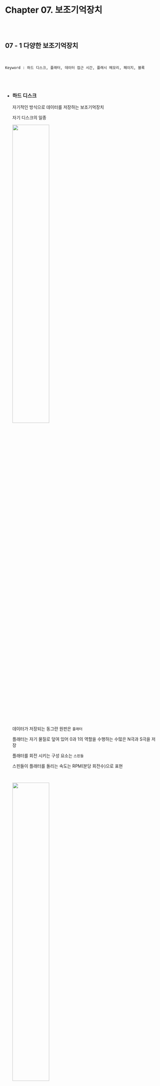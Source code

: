 # Chapter 07. 보조기억장치

<br><br>

## 07 - 1 다양한 보조기억장치

<br>

    Keyword : 하드 디스크, 플래터, 데이터 접근 시간, 플래시 메모리, 페이지, 블록


<br><br>

- ### 하드 디스크

    자기적인 방식으로 데이터를 저장하는 보조기억장치

    자기 디스크의 일종
    
    <p align="left"><img src="./image/하드디스크.png" width="50%"></p>

    데이터가 저장되는 동그란 원판은 `플래터`

    플래터는 자기 물질로 덮여 있어 0과 1의 역할을 수행하는 수많은 N극과 S극을 저장

    플래터를 회전 시키는 구성 요소는 `스핀들`

    스핀들이 플래터를 돌리는 속도는 RPM(분당 회전수)으로 표현
    
    <br>

    <p align="left"><img src="./image/하드디스크2.png" width="50%"></p>

    플래터를 대상으로 데이터를 읽고 쓰는 구성 요소는 `헤드`

    플래터 위에서 미세하게 떠 있는 채로 데이터를 읽고 씀

    헤드를 원하는 위치로 이동시키는 `디스크 암`

    <br>

    <p align="left"><img src="./image/하드디스크3.png" width="50%"></p>

    플래터는 `트랙`과 `섹터` 단위로 데이터를 저장

    여러 겹의 플래터 상에서 같은 트랙을 모아 `실린더`를 이룸

    디스크 암을 움직이지 않고도 바로 데이터에 접근할 수 있기 때문에 연속된 정보는 보통 한 실린더에 기록

    <br><br>

- 하드 디스크가 저장된 데이터에 접근하는 시간

    성능에 큰 영향을 끼치는 시간이기에 중요

    - 탐색 시간

        접근하려는 데이터가 저장된 트랚까지 헤드를 이동시키는 시간

        <br>

    - 회전 지연
        
        헤드가 있는 곳으로 플래터를 회전시키는 시간

        <br>

    - 전송 시간

        하드 디스크와 컴퓨터 간에 데이터를 전송하는 시간

        <br>

    탐색 시간과 회전 지연을 단축시키기 위해서는 플래터를 빨리 돌려 RPM을 높이는 것도 중요하지만, 참조 지역성 즉 접근하려는 데이터가 플래터 혹은 헤드를 조금만 옮겨도 접근할 수 있는 곳에 위치해 있는 것도 중요

<br><br>

- ### 플래시 메모리

    전기적으로 데이터를 읽고 쓸 수 있는 반도체 기반의 저장 장치
    
    USB, SD 카드, SSD 등은 플래시 메모리 기반의 보조기억장치

    플래시 메모리에는 데이터를 저장하는 가장 작은 단위인 `셀`이 있음

    <br><br>

    하나의 셀에 몇 비트를 저장할 수 있느냐에 따라서 종류가 나뉘는데 한 셀에 1비트를 저장할 수 있으면 SLC, 2비트를 저장할 수 있으면 MLC, 3비트를 저장할 수 있으면 TLC라고 함


    - SLC

        한 셀로 0과 1 두 개의 정보를 표현

        MLC, TLC에 비해 비트의 빠른 입출력이 가능

        수명도 MLC, TLC에 비해 길지만, 용량 대비 가격이 높음

        혼자서 살면 감당해야 할 주거 비용이 커지는 것과 비슷

        데이터를 읽고 쓰기가 매우 많이 반복되며 고성능의 빠른 저장 장치가 필요할 경우에 사용

        <br>

    - MLC

        한 셀로 네 개의 정보를 표현

        SLC보다 속도와 수명은 떨어지지만, SLC보다 많은 데이터를 수용할 수 있음

        SLC보다 가격이 저렴

        시중에 사용되는 많은 플래시 메모리 저장 장치들은 MLC, TLC로 만들어짐

        <br>

    - TLC

        한 셀로 여덟 개의 정보를 표현

        SLC, MLC보다 수명과 속도는 떨어지지만 용량 대비 가격이 저렴

        <br>

    <p align="center"><img src="./image/플래시메모리.png" width="60%"></p>

    <br><br>

    셀보다 더 큰 단위들

    - 페이지 : 셀들이 모여서 만들어진 단위

    - 블록 : 페이지가 모여 만들어진 단위

    - 플레인 : 블록이 모여 만들어진 단위

    - 다이 : 플레인이 모여 만들어진 단위


    `플래시 메모리에서 읽기와 쓰기는 페이지 단위로 이루어지며, 삭제는 페이지보다 큰 블록 단위로 이루어짐`

    
    <br><br>

    페이지의 상태

    - Free

        어떠한 데이터도 저장하고 있지 않아 새로운 데이터를 저장할 수 있는 상태

        <br>

    - Valid

        이미 유효한 데이터를 저장하고 있는 상태

        <br>

    - Invalid

        쓰레기값이라고 부르는 유효하지 않은 데이터를 저장하고 있는 상태

        <br>

    플래시 메모리는 하드 디스크와 달리 덮어쓰기가 불가능하여 Valid 상태인 페이지에는 새 데이터를 저장할 수 없음

    유효한 페이지들만 새로운 블록으로 복사한 후 기존 블록을 삭제하여 공간을 정리하는 `가비지 컬렉션`을 사용

    Why?

    플래시 메모리의 삭제는 블록 단위로 실행되기 때문

    
---

## 07 - 2 RAID의 정의와 종류
<br>

    Keyword : RAID, RAID 0, RAID 1, RAID 4, RAID 5, RAID 6

<br><br>

- ### RAID의 정의

    주로 하드 디스크와 SSD를 사용하는 기술로, 데이터의 안전성 혹은 높은 성능을 위해 `여러 개의 물리적 보조기억장치를 마치 하나의 논리적 보조기억장치처럼 사용하는 기술`

    <br><br>

- ### RAID의 종류

    RAID 레벨(RAID 구성 방법)

    RAID 0, RAID 1, RAID 2, RAID 3, RAID 4, RAID 5, RAID 6, RAID 10, RAID 50 ...

    But, RAID 2와 RAID 3은 현재 잘 활용되지 않음

    - RAID 0
        
        <p align="center"><img src="./image/RAID0.png" width="60%"></p>

        여러 개의 보조기억장치에 데이터를 단순히 나누어 저장하는 구성 방식

        데이터를 저장할 때 각 하드 디스크는 번갈아 가며 데이터를 저장

        저장되는 데이터가 하드 디스크 개수만큼 나뉘어 저장

        줄무늬처럼 분산되어 저장된 데이터를 `스트라입`

        분산하여 저장하는 것을 `스트라이핑`

        <br>

        스트라이핑이 되면 데이터를 읽고 쓰는 속도가 빨라짐
        
        Why?
        
        하나의 대용량 저장 장치를 이용했더라면 여러 번에 걸쳐 읽고 써야하지만 동시에 읽고 쓸 수 있기 때문

        하지만 RAID 0의 단점은 저장된 정보가 안전하지 않다는 것

        RAID 0으로 구성된 하드 디스크 중 하나에 문제가 생긴다면 다른 모든 하드 디스크의 정보를 읽는 데 문제가 생김

        그래서 등장한 것이 RAID 1

        <br><br>

    - RAID 1

        <p align="center"><img src="./image/RAID1.png" width="60%"></p>

        복사본을 만드는 방식이기에 미러링이라고 부름

        데이터를 쓸 때 원본과 복사본 두 군데에 씀

        쓰기 속도는 RAID 0보다 느리지만 복구가 매우 간단하다는 장점

        하지만 사용 가능한 용량이 적어지는 단점이 존재

        <br><br>

    - RAID 4

        <p align="center"><img src="./image/RAID4.png" width="60%"></p>

        완전한 복사본을 만드는 대신 오류를 검출하고 복구하기 위한 정보를 저장하는 장치를 둠

        오류를 검출하고 복구하기 위한 정보를 `패리티 비트`라고 함

        패리티를 저장한 장치를 이용해 다른 장치들의 오류를 검출하고, 오류가 있다면 복구

        RAID 1보다 적은 하드 디스크로도 데이터를 안전하게 보관 가능

        cf) 패리티 비트는 본래 오류 검출용 정보지만, RAID에서는 오류 복구도 가능함

        <br><br>

    - RAID 5

        <p align="center"><img src="./image/RAID5.png" width="60%"></p>

        새로운 데이터가 저장될 때마다 패리티를 저장하는 디스크에도 데이터를 쓰기 때문에 패리티를 저장하는 장치에 병목 현상이 발생한다는 문제를 해결하기 위해 패리티 정보를 분산하여 저장하여 병목 현상을 해소

        <br><br>

    - RAID 6

        <p align="center"><img src="./image/RAID6.png" width="60%"></p>

        기본적인 구성은 RAID 5와 같으나 서로 다른 두 개의 패리티를 두는 방식

        RAID 4, RAID 5보다 안전한 구성

        다만 함께 저장할 패리티가 두 개이므로 쓰기 속도는 RAID 5보다 느리지만, 데이터 저장 속도를 조금 희생하더라도 데이터를 더욱 안전하게 보관하고 싶을 때 사용하는 방식


        











    